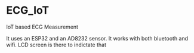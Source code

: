 # ECG_IoT
IoT based ECG Measurement

It uses an ESP32 and an AD8232 sensor. It works with both bluetooth and wifi. LCD screen is there to indictate that
